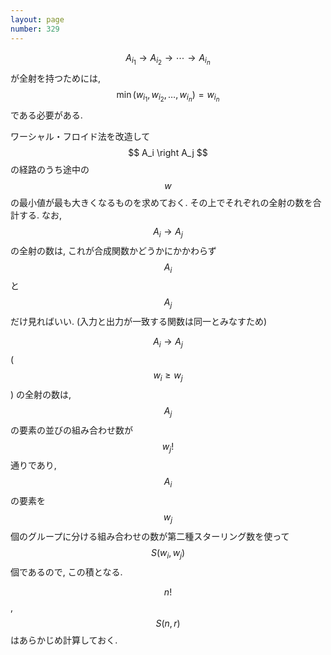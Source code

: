 ```yaml
---
layout: page
number: 329
---
```

$$ A_{i_1} \rightarrow A_{i_2} \rightarrow \cdots \rightarrow A_{i_n} $$ が全射を持つためには, $$ \min(w_{i_1}, w_{i_2}, \dots, w_{i_n}) = w_{i_n} $$ である必要がある.

ワーシャル・フロイド法を改造して $$ A_i \right A_j $$ の経路のうち途中の $$ w $$ の最小値が最も大きくなるものを求めておく. その上でそれぞれの全射の数を合計する. なお, $$ A_i \rightarrow A_j $$ の全射の数は, これが合成関数かどうかにかかわらず $$ A_i $$ と $$ A_j $$ だけ見ればいい. (入力と出力が一致する関数は同一とみなすため)

$$ A_i \rightarrow A_j $$ ($$ w_i \geq w_j $$) の全射の数は, $$ A_j $$ の要素の並びの組み合わせ数が $$ w_j! $$ 通りであり, $$ A_i $$ の要素を $$ w_j $$ 個のグループに分ける組み合わせの数が第二種スターリング数を使って $$ S(w_i, w_j) $$ 個であるので, この積となる.

$$ n! $$, $$ S(n, r) $$ はあらかじめ計算しておく.

